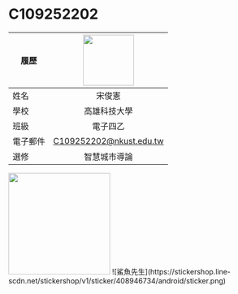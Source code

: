 # C109252202
|    履歷     | <img src="https://github.com/Agroxty/C109252202/blob/main/11zon_cropped.png" width=100 height=100/>|
| ----------- | :----------------------------:|
| 姓名        | 宋俊憲          |
| 學校        | 高雄科技大學          |
| 班級        | 電子四乙            |
| 電子郵件    | C109252202@nkust.edu.tw     |
| 選修        | 智慧城市導論          |
<img src="https://github.com/Agroxty/C109252202/blob/main/Untitled.png" width="200" height="200">
![鯊魚先生](https://stickershop.line-scdn.net/stickershop/v1/sticker/408946734/android/sticker.png)
